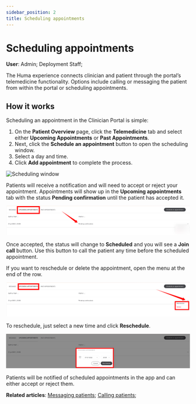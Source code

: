 ```yaml
---
sidebar_position: 2
title: Scheduling appointments 
---
```

# Scheduling appointments
**User**: Admin; Deployment Staff; 

The Huma experience connects clinician and patient through the portal’s telemedicine functionality. Options include calling or messaging the patient from within the portal or scheduling appointments.
## How it works​

Scheduling an appointment in the Clinician Portal is simple:
1. On the **Patient Overview** page, click the **Telemedicine** tab and select either **Upcoming Appointments** or **Past Appointments**. 
2. Next, click the **Schedule an appointment** button to open the scheduling window. 
3. Select a day and time.
4. Click **Add appointment** to complete the process.

![Scheduling window](../../features/telemedicine/assets/cp-telemedicine.gif)

Patients will receive a notification and will need to accept or reject your appointment. Appointments will show up in the **Upcoming appointments** tab with the status **Pending confirmation** until the patient has accepted it.

![Pending confirmation](./assets/Scheduling06.png)

Once accepted, the status will change to **Scheduled** and you will see a **Join call** button. Use this button to call the patient any time before the scheduled appointment.
 
If you want to reschedule or delete the appointment, open the menu at the end of the row.

![Delete appointment](./assets/Scheduling04.png)

To reschedule, just select a new time and click **Reschedule**.

![Reschedule appointment](./assets/Scheduling07.png)

Patients will be notified of scheduled appointments in the app and can either accept or reject them.

**Related articles**: [Messaging patients](./messaging-patients.md); [Calling patients](./calling-patients.md);
